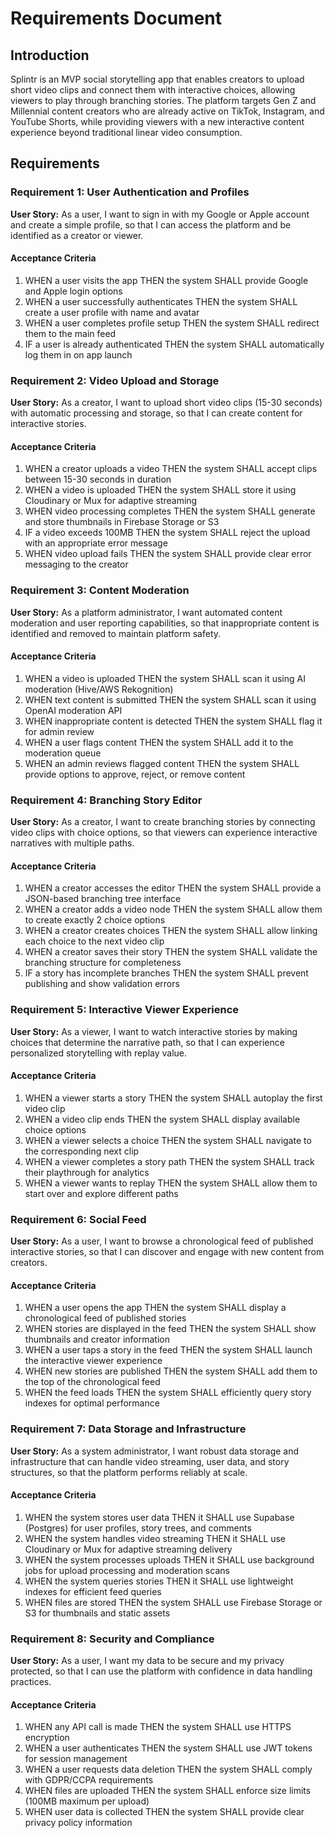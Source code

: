 # Requirements Document

## Introduction

Splintr is an MVP social storytelling app that enables creators to upload short video clips and connect them with interactive choices, allowing viewers to play through branching stories. The platform targets Gen Z and Millennial content creators who are already active on TikTok, Instagram, and YouTube Shorts, while providing viewers with a new interactive content experience beyond traditional linear video consumption.

## Requirements

### Requirement 1: User Authentication and Profiles

**User Story:** As a user, I want to sign in with my Google or Apple account and create a simple profile, so that I can access the platform and be identified as a creator or viewer.

#### Acceptance Criteria

1. WHEN a user visits the app THEN the system SHALL provide Google and Apple login options
2. WHEN a user successfully authenticates THEN the system SHALL create a user profile with name and avatar
3. WHEN a user completes profile setup THEN the system SHALL redirect them to the main feed
4. IF a user is already authenticated THEN the system SHALL automatically log them in on app launch

### Requirement 2: Video Upload and Storage

**User Story:** As a creator, I want to upload short video clips (15-30 seconds) with automatic processing and storage, so that I can create content for interactive stories.

#### Acceptance Criteria

1. WHEN a creator uploads a video THEN the system SHALL accept clips between 15-30 seconds in duration
2. WHEN a video is uploaded THEN the system SHALL store it using Cloudinary or Mux for adaptive streaming
3. WHEN video processing completes THEN the system SHALL generate and store thumbnails in Firebase Storage or S3
4. IF a video exceeds 100MB THEN the system SHALL reject the upload with an appropriate error message
5. WHEN video upload fails THEN the system SHALL provide clear error messaging to the creator

### Requirement 3: Content Moderation

**User Story:** As a platform administrator, I want automated content moderation and user reporting capabilities, so that inappropriate content is identified and removed to maintain platform safety.

#### Acceptance Criteria

1. WHEN a video is uploaded THEN the system SHALL scan it using AI moderation (Hive/AWS Rekognition)
2. WHEN text content is submitted THEN the system SHALL scan it using OpenAI moderation API
3. WHEN inappropriate content is detected THEN the system SHALL flag it for admin review
4. WHEN a user flags content THEN the system SHALL add it to the moderation queue
5. WHEN an admin reviews flagged content THEN the system SHALL provide options to approve, reject, or remove content

### Requirement 4: Branching Story Editor

**User Story:** As a creator, I want to create branching stories by connecting video clips with choice options, so that viewers can experience interactive narratives with multiple paths.

#### Acceptance Criteria

1. WHEN a creator accesses the editor THEN the system SHALL provide a JSON-based branching tree interface
2. WHEN a creator adds a video node THEN the system SHALL allow them to create exactly 2 choice options
3. WHEN a creator creates choices THEN the system SHALL allow linking each choice to the next video clip
4. WHEN a creator saves their story THEN the system SHALL validate the branching structure for completeness
5. IF a story has incomplete branches THEN the system SHALL prevent publishing and show validation errors

### Requirement 5: Interactive Viewer Experience

**User Story:** As a viewer, I want to watch interactive stories by making choices that determine the narrative path, so that I can experience personalized storytelling with replay value.

#### Acceptance Criteria

1. WHEN a viewer starts a story THEN the system SHALL autoplay the first video clip
2. WHEN a video clip ends THEN the system SHALL display available choice options
3. WHEN a viewer selects a choice THEN the system SHALL navigate to the corresponding next clip
4. WHEN a viewer completes a story path THEN the system SHALL track their playthrough for analytics
5. WHEN a viewer wants to replay THEN the system SHALL allow them to start over and explore different paths

### Requirement 6: Social Feed

**User Story:** As a user, I want to browse a chronological feed of published interactive stories, so that I can discover and engage with new content from creators.

#### Acceptance Criteria

1. WHEN a user opens the app THEN the system SHALL display a chronological feed of published stories
2. WHEN stories are displayed in the feed THEN the system SHALL show thumbnails and creator information
3. WHEN a user taps a story in the feed THEN the system SHALL launch the interactive viewer experience
4. WHEN new stories are published THEN the system SHALL add them to the top of the chronological feed
5. WHEN the feed loads THEN the system SHALL efficiently query story indexes for optimal performance

### Requirement 7: Data Storage and Infrastructure

**User Story:** As a system administrator, I want robust data storage and infrastructure that can handle video streaming, user data, and story structures, so that the platform performs reliably at scale.

#### Acceptance Criteria

1. WHEN the system stores user data THEN it SHALL use Supabase (Postgres) for user profiles, story trees, and comments
2. WHEN the system handles video streaming THEN it SHALL use Cloudinary or Mux for adaptive streaming delivery
3. WHEN the system processes uploads THEN it SHALL use background jobs for upload processing and moderation scans
4. WHEN the system queries stories THEN it SHALL use lightweight indexes for efficient feed queries
5. WHEN files are stored THEN the system SHALL use Firebase Storage or S3 for thumbnails and static assets

### Requirement 8: Security and Compliance

**User Story:** As a user, I want my data to be secure and my privacy protected, so that I can use the platform with confidence in data handling practices.

#### Acceptance Criteria

1. WHEN any API call is made THEN the system SHALL use HTTPS encryption
2. WHEN a user authenticates THEN the system SHALL use JWT tokens for session management
3. WHEN a user requests data deletion THEN the system SHALL comply with GDPR/CCPA requirements
4. WHEN files are uploaded THEN the system SHALL enforce size limits (100MB maximum per upload)
5. WHEN user data is collected THEN the system SHALL provide clear privacy policy information